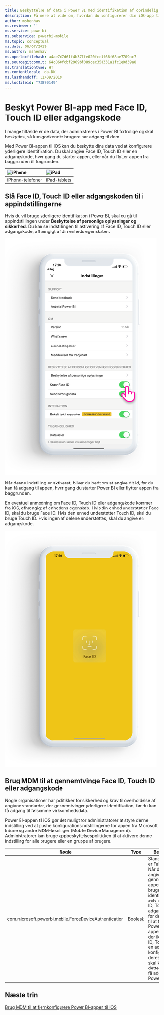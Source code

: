 ```yaml
---
title: Beskyttelse af data i Power BI med identifikation af oprindelig enhed
description: Få mere at vide om, hvordan du konfigurerer din iOS-app til at kræve yderligere identifikation, før du kan få adgang til dine data i Power BI
author: mshenhav
ms.reviewer: ''
ms.service: powerbi
ms.subservice: powerbi-mobile
ms.topic: conceptual
ms.date: 06/07/2019
ms.author: mshenhav
ms.openlocfilehash: a4ae7d7d61f4b377fe020fcc5f66f68ae7709ac7
ms.sourcegitcommit: 64c860fcbf2969bf089cec358331a1fc1e0d39a8
ms.translationtype: HT
ms.contentlocale: da-DK
ms.lasthandoff: 11/09/2019
ms.locfileid: "73870149"
---
```

# <a name="protect-power-bi-app-with-face-id-touch-id-or-passcode"></a>Beskyt Power BI-app med Face ID, Touch ID eller adgangskode 

I mange tilfælde er de data, der administreres i Power BI fortrolige og skal beskyttes, så kun godkendte brugere har adgang til dem. 

Med Power BI-appen til iOS kan du beskytte dine data ved at konfigurere yderligere identifikation. Du skal angive Face ID, Touch ID eller en adgangskode, hver gang du starter appen, eller når du flytter appen fra baggrunden til forgrunden.

| ![iPhone](./media/tutorial-mobile-apps-ios-qna/iphone-logo-50-px.png) | ![iPad](./media/tutorial-mobile-apps-ios-qna/ipad-logo-50-px.png) |
|:--- |:--- |
| iPhone-telefoner |iPad-tablets |

## <a name="turn-on-face-id-touch-id-or-passcode-in-app-setting"></a>Slå Face ID, Touch ID eller adgangskoden til i appindstillingerne

Hvis du vil bruge yderligere identifikation i Power BI, skal du gå til appindstillingen under **Beskyttelse af personlige oplysninger og sikkerhed**. Du kan se indstillingen til aktivering af Face ID, Touch ID eller adgangskode, afhængigt af din enheds egenskaber.

![Indstillingssiden for Power BI-appen til iOS](./media/mobile-ios-native-secure-access/mobile-ios-native-secured-setting.png)

Når denne indstilling er aktiveret, bliver du bedt om at angive dit id, før du kan få adgang til appen, hver gang du starter Power BI eller flytter appen fra baggrunden. 

En eventuel anmodning om Face ID, Touch ID eller adgangskode kommer fra iOS, afhængigt af enhedens egenskab. Hvis din enhed understøtter Face ID, skal du bruge Face ID. Hvis den enhed understøtter Touch ID, skal du bruge Touch ID. Hvis ingen af delene understøttes, skal du angive en adgangskode.

![iOS Face ID i Power BI](./media/mobile-ios-native-secure-access/mobile-ios-native-secured-faceid.png)

## <a name="use-mdm-to-enforce-face-id-touch-id-or-passcode"></a>Brug MDM til at gennemtvinge Face ID, Touch ID eller adgangskode

Nogle organisationer har politikker for sikkerhed og krav til overholdelse af angivne standarder, der gennemtvinger yderligere identifikation, før du kan få adgang til følsomme virksomhedsdata. 

Power BI-appen til iOS gør det muligt for administratorer at styre denne indstilling ved at pushe konfigurationsindstillingerne for appen fra Microsoft Intune og andre MDM-løsninger (Mobile Device Management). Administratorer kan bruge appbeskyttelsespolitikken til at aktivere denne indstilling for alle brugere eller en gruppe af brugere.

|Nøgle  |Type  |Beskrivelse  |
|---------|---------|---------|
| com.microsoft.powerbi.mobile.ForceDeviceAuthentication | Boolesk | Standardværdien er False. <br>Når den er angivet til True, gennemtvinger appen, at brugerne skal identificere sig selv med Face ID, Touch ID eller adgangskode, før de er i stand til at få vist alle Power BI-data i appen. Brugere, der ikke har Face ID, Touch ID eller en adgangskode konfigureret på deres enhed, skal konfigurere dette, før de kan få adgang til Power BI.  |

## <a name="next-steps"></a>Næste trin

[Brug MDM til at fjernkonfigurere Power BI-appen til iOS](mobile-app-configuration.md)
